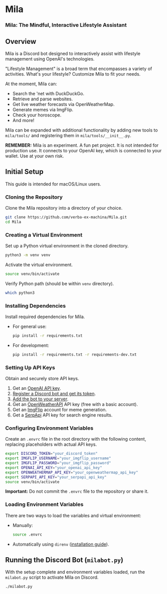 # Mila
### Mila: The Mindful, Interactive Lifestyle Assistant

## Overview
Mila is a Discord bot designed to interactively assist with lifestyle management using OpenAI's technologies.

"Lifestyle Management" is a broad term that encompasses a variety of activities. What's your lifestyle? Customize Mila to fit your needs.

At the moment, Mila can:

- Search the 'net with DuckDuckGo.
- Retrieve and parse websites.
- Get live weather forecasts via OpenWeatherMap.
- Generate memes via ImgFlip.
- Check your horoscope.
- And more!

Mila can be expanded with additional functionality by adding new tools to `mila/tools/` and registering them in `mila/tools/__init__.py`.

**REMEMBER:** Mila is an experiment. A fun pet project. It is not intended for production use. It connects to your OpenAI key, which is connected to your wallet. Use at your own risk.

## Initial Setup
This guide is intended for macOS/Linux users.

### Cloning the Repository
Clone the Mila repository into a directory of your choice.

```bash
git clone https://github.com/verba-ex-machina/Mila.git
cd Mila
```

### Creating a Virtual Environment
Set up a Python virtual environment in the cloned directory.

```bash
python3 -m venv venv
```

Activate the virtual environment.

```bash
source venv/bin/activate
```

Verify Python path (should be within `venv` directory).

```bash
which python3
```

### Installing Dependencies
Install required dependencies for Mila.

- For general use:
  ```bash
  pip install -r requirements.txt
  ```
- For development:
  ```bash
  pip install -r requirements.txt -r requirements-dev.txt
  ```

### Setting Up API Keys
Obtain and securely store API keys.

1. Get an [OpenAI API key](https://www.google.com/search?q=how+to+find+your+openai+api+key).
2. [Register a Discord bot and get its token](https://www.google.com/search?q=how+to+register+a+new+discord+bot+and+get+its+token).
3. [Add the bot to your server](https://discordjs.guide/preparations/adding-your-bot-to-servers.html#bot-invite-links).
4. Get an [OpenWeatherAPI](https://openweathermap.org/) API key (free with a basic account).
5. Get an [ImgFlip](https://imgflip.com/) account for meme generation.
6. Get a [SerpApi](https://serpapi.com/) API key for search engine results.

### Configuring Environment Variables
Create an `.envrc` file in the root directory with the following content, replacing placeholders with actual API keys.

```bash
export DISCORD_TOKEN="your_discord_token"
export IMGFLIP_USERNAME="your_imgflip_username"
export IMGFLIP_PASSWORD="your_imgflip_password"
export OPENAI_API_KEY="your_openai_api_key"
export OPENWEATHERMAP_API_KEY="your_openweathermap_api_key"
export SERPAPI_API_KEY="your_serpapi_api_key"
source venv/bin/activate
```

**Important:** Do not commit the `.envrc` file to the repository or share it.

### Loading Environment Variables
There are two ways to load the variables and virtual environment:

- Manually:
  ```bash
  source .envrc
  ```
- Automatically using `direnv` ([installation guide](https://direnv.net/docs/installation.html)).

## Running the Discord Bot (`milabot.py`)
With the setup complete and environment variables loaded, run the `milabot.py` script to activate Mila on Discord.

```bash
./milabot.py
```
